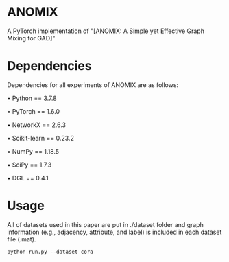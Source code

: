 # ANOMIX
A PyTorch implementation of "[ANOMIX: A Simple yet Effective Graph Mixing for GAD]"


# Dependencies
  Dependencies for all experiments of ANOMIX are as follows:
  
   • Python == 3.7.8
   
   • PyTorch == 1.6.0
   
   • NetworkX == 2.6.3
   
   • Scikit-learn == 0.23.2
   
   • NumPy == 1.18.5
   
   • SciPy == 1.7.3

   • DGL == 0.4.1

# Usage
All of datasets used in this paper are put in ./dataset folder and graph information (e.g., adjacency, attribute, and label) is included in each dataset file (.mat). 

    python run.py --dataset cora

